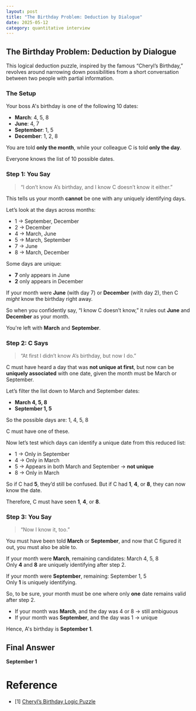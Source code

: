 ```yaml
---
layout: post
title: "The Birthday Problem: Deduction by Dialogue"
date: 2025-05-12
category: quantitative interview
---
```


## The Birthday Problem: Deduction by Dialogue

This logical deduction puzzle, inspired by the famous “Cheryl’s Birthday,” revolves around narrowing down possibilities from a short conversation between two people with partial information.

### The Setup

Your boss A's birthday is one of the following 10 dates:

- **March**: 4, 5, 8  
- **June**: 4, 7  
- **September**: 1, 5  
- **December**: 1, 2, 8

You are told **only the month**, while your colleague C is told **only the day**.

Everyone knows the list of 10 possible dates.

### Step 1: You Say  
> “I don’t know A’s birthday, and I know C doesn’t know it either.”

This tells us your month **cannot** be one with any uniquely identifying days.

Let’s look at the days across months:
- 1 → September, December  
- 2 → December  
- 4 → March, June  
- 5 → March, September  
- 7 → June  
- 8 → March, December

Some days are unique:
- **7** only appears in June  
- **2** only appears in December

If your month were **June** (with day 7) or **December** (with day 2), then C *might* know the birthday right away.

So when you confidently say, “I know C doesn’t know,” it rules out **June** and **December** as your month.

You're left with **March** and **September**.

### Step 2: C Says  
> “At first I didn’t know A’s birthday, but now I do.”

C must have heard a day that was **not unique at first**, but now can be **uniquely associated** with one date, given the month must be March or September.

Let’s filter the list down to March and September dates:

- **March 4, 5, 8**
- **September 1, 5**

So the possible days are: 1, 4, 5, 8

C must have one of these.

Now let’s test which days can identify a unique date from this reduced list:
- 1 → Only in September
- 4 → Only in March
- 5 → Appears in both March and September → **not unique**
- 8 → Only in March

So if C had **5**, they’d still be confused. But if C had **1**, **4**, or **8**, they can now know the date.

Therefore, C must have seen **1**, **4**, or **8**.

### Step 3: You Say  
> “Now I know it, too.”

You must have been told **March** or **September**, and now that C figured it out, you must also be able to.

If your month were **March**, remaining candidates: March 4, 5, 8  
Only **4** and **8** are uniquely identifying after step 2.

If your month were **September**, remaining: September 1, 5  
Only **1** is uniquely identifying.

So, to be sure, your month must be one where only **one** date remains valid after step 2.

- If your month was **March**, and the day was 4 or 8 → still ambiguous
- If your month was **September**, and the day was 1 → unique

Hence, A's birthday is **September 1**.

## Final Answer

**September 1**

# Reference

* [1] [Cheryl’s Birthday Logic Puzzle](https://en.wikipedia.org/wiki/Cheryl%27s_Birthday)